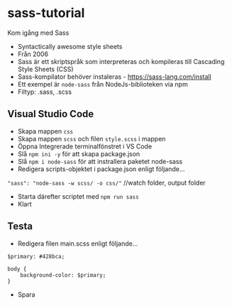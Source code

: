 # sass-tutorial
Kom igång med Sass
* Syntactically awesome style sheets
* Från 2006
* Sass är ett skriptspråk som interpreteras och kompileras till Cascading Style Sheets (CSS)
* Sass-kompilator behöver instaleras - https://sass-lang.com/install
* Ett exempel är `node-sass` från NodeJs-biblioteken via npm
* Filtyp: .sass, .scss

## Visual Studio Code
* Skapa mappen `css`
* Skapa mappen `scss` och filen `style.scss` i mappen
* Öppna Integrerade terminalfönstret i VS Code
* Slå `npm ini -y` för att skapa package.json
* Slå `npm i node-sass` för att instrallera paketet node-sass
* Redigera scripts-objektet i package.json enligt följande...

`"sass": "node-sass -w scss/ -o css/"` //watch folder, output folder

* Starta därefter scriptet med `npm run sass`
* Klart

## Testa
* Redigera filen main.scss enligt följande...

```
$primary: #428bca;

body {
    background-color: $primary;
}
```

* Spara
